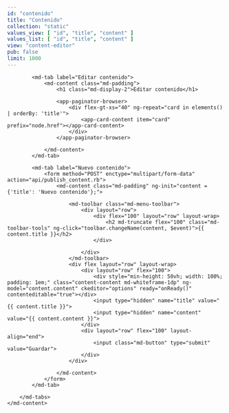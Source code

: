 ```yaml
---
id: "contenido"
title: "Contenido"
collection: "static"
values_view: [ "id", "title", "content" ]
values_list: [ "id", "title", "content" ]
view: "content-editor"
pub: false
limit: 1000
---
```


<div flex="100" layout="row" layout-align="center center" layout-margin>
    <md-content flex="100">
        <md-tabs md-dynamic-height md-border-bottom>

            <md-tab label="Editar contenido">
                <md-content class="md-padding">
                    <h1 class="md-display-2">Editar contenido</h1>

                    <app-paginator-browser>
                        <div flex-gt-xs="40" ng-repeat="card in elements() | orderBy: 'title'">
                            <app-card-content item="card" prefix="node.href"></app-card-content>
                        </div>
                    </app-paginator-browser>

                </md-content>
            </md-tab>

            <md-tab label="Nuevo contenido">
                <form method="POST" enctype="multipart/form-data" action="api/publish_content.rb">
                    <md-content class="md-padding" ng-init="content = {'title': 'Nuevo contenido'};">

                        <md-toolbar class="md-menu-toolbar">
                            <div layout="row">
                                <div flex="100" layout="row" layout-wrap>
                                    <h2 md-truncate flex="100" class="md-toolbar-tools" ng-click="toolbar.changeName(content, $event)">{{ content.title }}</h2>
                                </div>

                            </div>
                        </md-toolbar>
                        <div flex layout="row" layout-wrap>
                            <div layout="row" flex="100">
                                <div style="min-height: 50vh; width: 100%; padding: 1em;" class="content-content md-whiteframe-1dp" ng-model="content.content" ckeditor="options" ready="onReady()" contenteditable="true"></div>
                                <input type="hidden" name="title" value="{{ content.title }}">
                                <input type="hidden" name="content" value="{{ content.content }}">
                            </div>
                            <div layout="row" flex="100" layout-align="end">
                                <input class="md-button" type="submit" value="Guardar">
                            </div>
                        </div>

                    </md-content>
                </form>
            </md-tab>

        </md-tabs>
    </md-content>
</div>
